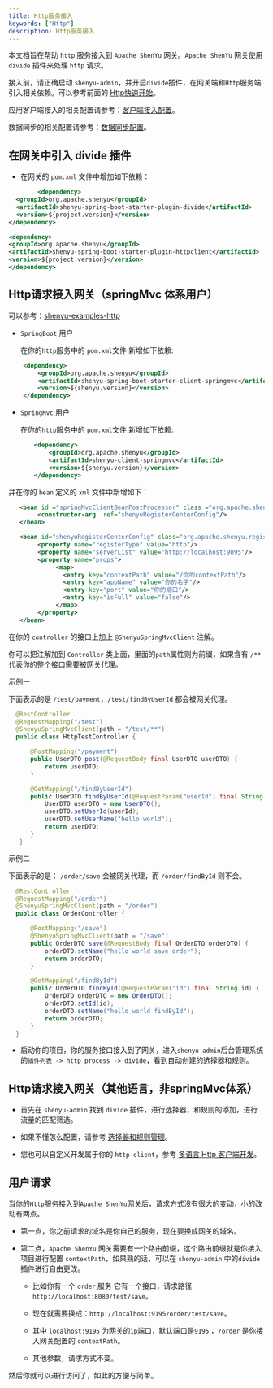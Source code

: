 ```yaml
---
title: Http服务接入
keywords: ["Http"]
description: Http服务接入
---
```


本文档旨在帮助 `http` 服务接入到 `Apache ShenYu` 网关。`Apache ShenYu` 网关使用 `divide` 插件来处理 `http` 请求。

接入前，请正确启动 `shenyu-admin`，并开启`divide`插件，在网关端和`Http`服务端引入相关依赖。可以参考前面的 [Http快速开始](../quick-start/quick-start-http)。

应用客户端接入的相关配置请参考：[客户端接入配置](./register-center-access)。

数据同步的相关配置请参考：[数据同步配置](./use-data-sync)。

## 在网关中引入 divide 插件

* 在网关的 `pom.xml` 文件中增加如下依赖：

```xml
        <dependency>
  <groupId>org.apache.shenyu</groupId>
  <artifactId>shenyu-spring-boot-starter-plugin-divide</artifactId>
  <version>${project.version}</version>
</dependency>

<dependency>
<groupId>org.apache.shenyu</groupId>
<artifactId>shenyu-spring-boot-starter-plugin-httpclient</artifactId>
<version>${project.version}</version>
</dependency>
```

## Http请求接入网关（springMvc 体系用户）

可以参考：[shenyu-examples-http](https://github.com/apache/incubator-shenyu/tree/master/shenyu-examples/shenyu-examples-http)


* `SpringBoot` 用户

  在你的`http`服务中的 `pom.xml`文件 新增如下依赖:

```xml
    <dependency>
        <groupId>org.apache.shenyu</groupId>
        <artifactId>shenyu-spring-boot-starter-client-springmvc</artifactId>
        <version>${shenyu.version}</version>
    </dependency>
 ```


* `SpringMvc` 用户

  在你的`http`服务中的 `pom.xml`文件 新增如下依赖:

```xml
       <dependency>
           <groupId>org.apache.shenyu</groupId>
           <artifactId>shenyu-client-springmvc</artifactId>
           <version>${shenyu.version}</version>
       </dependency>
 ```

并在你的 `bean` 定义的 `xml` 文件中新增如下：

 ```xml
    <bean id ="springMvcClientBeanPostProcessor" class ="org.apache.shenyu.client.springmvc.init.SpringMvcClientBeanPostProcessor">
         <constructor-arg  ref="shenyuRegisterCenterConfig"/>
    </bean>

    <bean id="shenyuRegisterCenterConfig" class="org.apache.shenyu.register.common.config.ShenyuRegisterCenterConfig">
         <property name="registerType" value="http"/>
         <property name="serverList" value="http://localhost:9095"/>
         <property name="props">
              <map>
                <entry key="contextPath" value="/你的contextPath"/>
                <entry key="appName" value="你的名字"/>
                <entry key="port" value="你的端口"/>
                <entry key="isFull" value="false"/>
              </map>
         </property>
    </bean>
```

在你的 `controller` 的接口上加上 `@ShenyuSpringMvcClient` 注解。

你可以把注解加到 `Controller` 类上面，里面的`path`属性则为前缀，如果含有 `/**` 代表你的整个接口需要被网关代理。

示例一

下面表示的是 `/test/payment`，`/test/findByUserId` 都会被网关代理。

```java
  @RestController
  @RequestMapping("/test")
  @ShenyuSpringMvcClient(path = "/test/**")
  public class HttpTestController {

      @PostMapping("/payment")
      public UserDTO post(@RequestBody final UserDTO userDTO) {
          return userDTO;
      }

      @GetMapping("/findByUserId")
      public UserDTO findByUserId(@RequestParam("userId") final String userId) {
          UserDTO userDTO = new UserDTO();
          userDTO.setUserId(userId);
          userDTO.setUserName("hello world");
          return userDTO;
      }
   }
```

示例二

下面表示的是： `/order/save` 会被网关代理，而 `/order/findById` 则不会。


```java
  @RestController
  @RequestMapping("/order")
  @ShenyuSpringMvcClient(path = "/order")
  public class OrderController {

      @PostMapping("/save")
      @ShenyuSpringMvcClient(path = "/save")
      public OrderDTO save(@RequestBody final OrderDTO orderDTO) {
          orderDTO.setName("hello world save order");
          return orderDTO;
      }

      @GetMapping("/findById")
      public OrderDTO findById(@RequestParam("id") final String id) {
          OrderDTO orderDTO = new OrderDTO();
          orderDTO.setId(id);
          orderDTO.setName("hello world findById");
          return orderDTO;
      }
  }
```

* 启动你的项目，你的服务接口接入到了网关，进入`shenyu-admin`后台管理系统的`插件列表 -> http process -> divide`，看到自动创建的选择器和规则。

## Http请求接入网关（其他语言，非springMvc体系）

* 首先在 `shenyu-admin` 找到 `divide` 插件，进行选择器，和规则的添加，进行流量的匹配筛选。

* 如果不懂怎么配置，请参考 [选择器和规则管理](../selector-and-rule)。

* 您也可以自定义开发属于你的 `http-client`，参考 [多语言 Http 客户端开发](../developer-shenyu-client)。

## 用户请求

当你的`Http`服务接入到`Apache ShenYu`网关后，请求方式没有很大的变动，小的改动有两点。

* 第一点，你之前请求的域名是你自己的服务，现在要换成网关的域名。

* 第二点，`Apache ShenYu` 网关需要有一个路由前缀，这个路由前缀就是你接入项目进行配置 `contextPath`，如果熟的话，可以在 `shenyu-admin` 中的`divide`插件进行自由更改。
  * 比如你有一个 `order` 服务 它有一个接口，请求路径 `http://localhost:8080/test/save`。

  * 现在就需要换成：`http://localhost:9195/order/test/save`。

  * 其中 `localhost:9195` 为网关的`ip`端口，默认端口是`9195` ，`/order` 是你接入网关配置的 `contextPath`。

  * 其他参数，请求方式不变。

然后你就可以进行访问了，如此的方便与简单。
